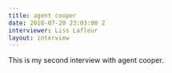 ```yaml
---
title: agent cooper
date: 2018-07-20 23:03:00 Z
interviewer: Liss Lafleur
layout: interview
---
```


This is my second interview with agent cooper.
